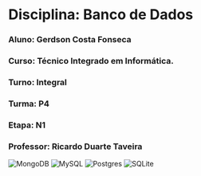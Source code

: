 # Disciplina: Banco de Dados 
  
 ### Aluno: Gerdson Costa Fonseca 
 ### Curso: Técnico Integrado em Informática. 
 ### Turno: Integral 
 ### Turma: P4 
 ### Etapa: N1 
 ### Professor: Ricardo Duarte Taveira 
  
 ![MongoDB](https://img.shields.io/badge/MongoDB-%234ea94b.svg?style=for-the-badge&logo=mongodb&logoColor=white) 
 ![MySQL](https://img.shields.io/badge/mysql-%2300f.svg?style=for-the-badge&logo=mysql&logoColor=white) 
 ![Postgres](https://img.shields.io/badge/postgres-%23316192.svg?style=for-the-badge&logo=postgresql&logoColor=white) 
 ![SQLite](https://img.shields.io/badge/sqlite-%2307405e.svg?style=for-the-badge&logo=sqlite&logoColor=white)